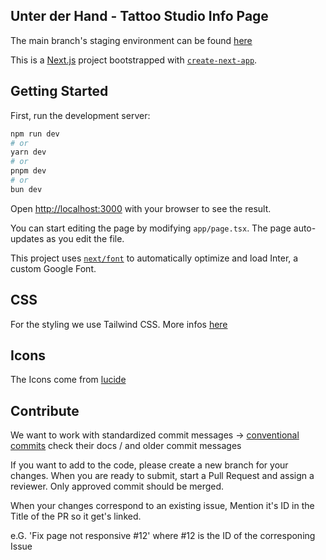 ## Unter der Hand - Tattoo Studio Info Page
The main branch's staging environment can be found [here](https://unter-der-hand.netlify.app/)


This is a [Next.js](https://nextjs.org/) project bootstrapped with [`create-next-app`](https://github.com/vercel/next.js/tree/canary/packages/create-next-app).

## Getting Started

First, run the development server:

```bash
npm run dev
# or
yarn dev
# or
pnpm dev
# or
bun dev
```

Open [http://localhost:3000](http://localhost:3000) with your browser to see the result.

You can start editing the page by modifying `app/page.tsx`. The page auto-updates as you edit the file.

This project uses [`next/font`](https://nextjs.org/docs/basic-features/font-optimization) to automatically optimize and load Inter, a custom Google Font.

## CSS
For the styling we use Tailwind CSS. More infos [here](https://tailwindcss.com/)

## Icons
The Icons come from [lucide](https://lucide.dev/icons/target)

## Contribute
We want to work with standardized commit messages -> [conventional commits](https://www.conventionalcommits.org/en/v1.0.0/#summary) check their docs / and older commit messages

If you want to add to the code, please create a new branch for your changes. When you are ready to submit, start a Pull Request and assign a reviewer. Only approved commit should be merged.

When your changes correspond to an existing issue, Mention it's ID in the Title of the PR so it get's linked.

e.G. 'Fix page not responsive #12' where #12 is the ID of the corresponing Issue